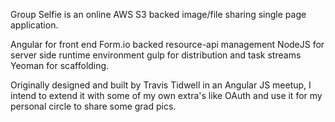 Group Selfie is an online AWS S3 backed image/file sharing single page application.

Angular for front end
Form.io backed resource-api management
NodeJS for server side runtime environment
gulp for distribution and task streams
Yeoman for scaffolding.

Originally designed and built by Travis Tidwell in an Angular JS meetup, I intend to extend it with some of my own extra's like OAuth and use it for my personal circle to share some grad pics.